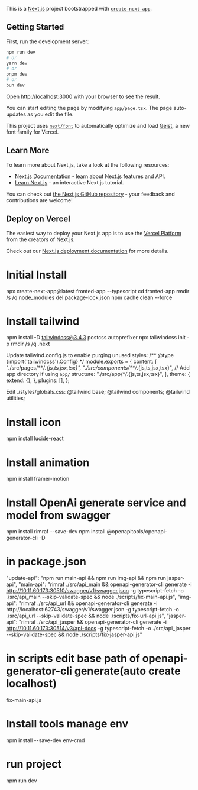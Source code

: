 This is a [Next.js](https://nextjs.org) project bootstrapped with [`create-next-app`](https://nextjs.org/docs/app/api-reference/cli/create-next-app).

## Getting Started

First, run the development server:

```bash
npm run dev
# or
yarn dev
# or
pnpm dev
# or
bun dev
```

Open [http://localhost:3000](http://localhost:3000) with your browser to see the result.

You can start editing the page by modifying `app/page.tsx`. The page auto-updates as you edit the file.

This project uses [`next/font`](https://nextjs.org/docs/app/building-your-application/optimizing/fonts) to automatically optimize and load [Geist](https://vercel.com/font), a new font family for Vercel.

## Learn More

To learn more about Next.js, take a look at the following resources:

- [Next.js Documentation](https://nextjs.org/docs) - learn about Next.js features and API.
- [Learn Next.js](https://nextjs.org/learn) - an interactive Next.js tutorial.

You can check out [the Next.js GitHub repository](https://github.com/vercel/next.js) - your feedback and contributions are welcome!

## Deploy on Vercel

The easiest way to deploy your Next.js app is to use the [Vercel Platform](https://vercel.com/new?utm_medium=default-template&filter=next.js&utm_source=create-next-app&utm_campaign=create-next-app-readme) from the creators of Next.js.

Check out our [Next.js deployment documentation](https://nextjs.org/docs/app/building-your-application/deploying) for more details.

# Initial Install

npx create-next-app@latest fronted-app --typescript
cd fronted-app
rmdir /s /q node_modules
del package-lock.json
npm cache clean --force

# Install tailwind

npm install -D tailwindcss@3.4.3 postcss autoprefixer
npx tailwindcss init -p
rmdir /s /q .next

Update tailwind.config.js to enable purging unused styles:
/** @type {import('tailwindcss').Config} \*/
module.exports = {
content: [
"./src/pages/**/_.{js,ts,jsx,tsx}",
"./src/components/\*\*/_.{js,ts,jsx,tsx}",
// Add app directory if using `app/` structure:
"./src/app/\*_/_.{js,ts,jsx,tsx}",
],
theme: {
extend: {},
},
plugins: [],
};

Edit ./styles/globals.css:
@tailwind base;
@tailwind components;
@tailwind utilities;

# Install icon

npm install lucide-react

# Install animation

npm install framer-motion

# Install OpenAi generate service and model from swagger

npm install rimraf --save-dev
npm install @openapitools/openapi-generator-cli -D

# in package.json

"update-api": "npm run main-api && npm run img-api && npm run jasper-api",
"main-api": "rimraf ./src/api_main && openapi-generator-cli generate -i http://10.11.60.173:30510/swagger/v1/swagger.json -g typescript-fetch -o ./src/api_main --skip-validate-spec && node ./scripts/fix-main-api.js",
"img-api": "rimraf ./src/api_url && openapi-generator-cli generate -i http://localhost:62743/swagger/v1/swagger.json -g typescript-fetch -o ./src/api_url --skip-validate-spec && node ./scripts/fix-url-api.js",
"jasper-api": "rimraf ./src/api_jasper && openapi-generator-cli generate -i http://10.11.60.173:30514/v3/api-docs -g typescript-fetch -o ./src/api_jasper --skip-validate-spec && node ./scripts/fix-jasper-api.js"

# in scripts edit base path of openapi-generator-cli generate(auto create localhost)

fix-main-api.js

# Install tools manage env

npm install --save-dev env-cmd

# run project

npm run dev
